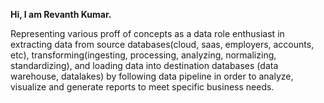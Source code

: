 <b>Hi, I am Revanth Kumar.</b>
<p>Representing various proff of concepts as a data role enthusiast in extracting data from source databases(cloud, saas, employers, accounts, etc), transforming(ingesting, processing, analyzing, normalizing, standardizing), and loading data into destination databases (data warehouse, datalakes) by following data pipeline in order to analyze, visualize and generate reports to meet specific business needs.</p>
